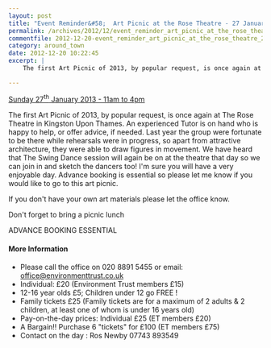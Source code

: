 ```yaml
---
layout: post
title: "Event Reminder&#58;  Art Picnic at the Rose Theatre - 27 January 2013"
permalink: /archives/2012/12/event_reminder_art_picnic_at_the_rose_theatre_27_j.html
commentfile: 2012-12-20-event_reminder_art_picnic_at_the_rose_theatre_27_j
category: around_town
date: 2012-12-20 10:22:45
excerpt: |
    The first Art Picnic of 2013, by popular request, is once again at The Rose Theatre in Kingston Upon Thames.  An experienced Tutor is on hand who is happy to help, or offer advice, if needed. Last year the group were fortunate to be there while rehearsals were in progress, so apart from attractive architecture, they were able to draw figures in movement.  We have heard that The Swing Dance session will again be on at the theatre that day so we can join in and sketch the dancers too!   I'm sure you will have a very enjoyable day. Advance booking is essential so please let me know if you would like to go to this art picnic.

---
```


[Sunday 27<sup>th</sup> January 2013 - 11am to 4pm](/event/event/200705143741)

The first Art Picnic of 2013, by popular request, is once again at The Rose Theatre in Kingston Upon Thames. An experienced Tutor is on hand who is happy to help, or offer advice, if needed. Last year the group were fortunate to be there while rehearsals were in progress, so apart from attractive architecture, they were able to draw figures in movement. We have heard that The Swing Dance session will again be on at the theatre that day so we can join in and sketch the dancers too! I'm sure you will have a very enjoyable day. Advance booking is essential so please let me know if you would like to go to this art picnic.

If you don't have your own art materials please let the office know.

Don't forget to bring a picnic lunch

ADVANCE BOOKING ESSENTIAL

#### More Information

-   Please call the office on 020 8891 5455 or email: <office@environmenttrust.co.uk>
-   Individual: £20 (Environment Trust members £15)
-   12-16 year olds £5; Children under 12 go FREE !
-   Family tickets £25
    (Family tickets are for a maximum of 2 adults & 2 children, at least one of whom is under 16 years old)
-   Pay-on-the-day prices: Individual £25 (ET members £20)
-   A Bargain!! Purchase 6 "tickets" for £100 (ET members £75)
-   Contact on the day : Ros Newby 07743 893549
